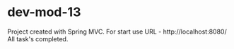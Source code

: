 # dev-mod-13

Project created with Spring MVC. For start use URL - http://localhost:8080/
All task's completed.
